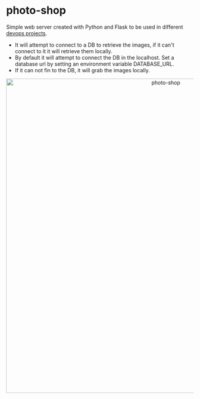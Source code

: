 # photo-shop
Simple web server created with Python and Flask to be used in different [devops projects](https://github.com/awoisoak/devops-sandbox).
- It will attempt to connect to a DB to retrieve the images, if it can't connect to it it will retrieve them locally.
- By default it will attempt to connect the DB in the localhost. Set a database url by setting an environment variable DATABASE_URL. 
- If it can not fin to the DB, it will grab the images locally.

<p align="center">
<img width="842" alt="photo-shop" src="https://user-images.githubusercontent.com/11469990/198860687-14b288ef-1e88-47ad-9806-44dadba00f2c.png">
</p>
